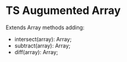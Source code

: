 # TS Augumented Array 

Extends Array methods adding:
- intersect(array): Array<T>;
- subtract(array): Array<T>;
- diff(array): Array<T>;

